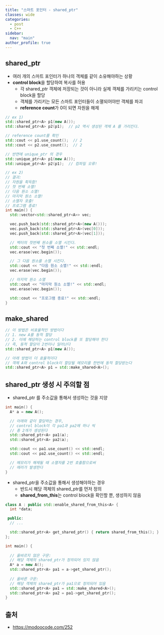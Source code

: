 ```yaml
---
title: "스마트 포인터 - shared_ptr"
classes: wide
categories: 
  - post
  - C++
sidebar:
  nav: "main"
author_profile: true
---
```


## shared_ptr
* 여러 개의 스마트 포인터가 하나의 객체를 같이 소유해야하는 상황
* **control block**을 할당하여 복사를 허용
  * 각 shared_ptr 객체에 저장되는 것이 아니라 실제 객체를 가리키는 control block을 할당
  * 객체를 가리키는 모든 스마트 포인터들이 소멸되어야만 객체를 파괴
  * **reference count**가 0이 되면 자원을 해제

```c++
// ex 1)
std::shared_ptr<A> p1(new A());
std::shared_ptr<A> p2(p1);  // p2 역시 생성된 객체 A 를 가리킨다.

// reference count를 확인
std::cout << p1.use_count();  // 2
std::cout << p2.use_count();  // 2

// 반면에 unique_ptr 의 경우
std::unique_ptr<A> p1(new A());
std::unique_ptr<A> p2(p1);  // 컴파일 오류!

// ex 2)
// 결괴:
// 자원을 획득함!
// 첫 번째 소멸!
// 다음 원소 소멸!
// 마지막 원소 소멸!
// 소멸자 호출!
// 프로그램 종료!
int main() {
  std::vector<std::shared_ptr<A>> vec;

  vec.push_back(std::shared_ptr<A>(new A()));
  vec.push_back(std::shared_ptr<A>(vec[0]));
  vec.push_back(std::shared_ptr<A>(vec[1]));

  // 벡터의 첫번째 원소를 소멸 시킨다.
  std::cout << "첫 번째 소멸!" << std::endl;
  vec.erase(vec.begin());

  // 그 다음 원소를 소멸 시킨다.
  std::cout << "다음 원소 소멸!" << std::endl;
  vec.erase(vec.begin());

  // 마지막 원소 소멸
  std::cout << "마지막 원소 소멸!" << std::endl;
  vec.erase(vec.begin());

  std::cout << "프로그램 종료!" << std::endl;
}
```

## make_shared 

```c++
// 이 방법은 비효율적인 방법이다
// 1. new A를 동적 할당
// 2. 이에 해당하는 control block를 또 할당해야 한다
// 즉, 동적 할당이 2번이나 일어난다
std::shared_ptr<A> p1(new A());

// 아래 방법이 더 효율적이다
// 객체 A와 control block이 할당될 메모리를 한번에 동적 할당받는다
std::shared_ptr<A> p1 = std::make_shared<A>();
```

## shared_ptr 생성 시 주의할 점
* shared_ptr 를 주소값을 통해서 생성하는 것을 지양

```c++
int main() {
  A* a = new A();

  // 아래와 같이 할당하는 경우, 
  // control block이 각 pa1과 pa2에 하나 씩
  // 총 2개가 생성된다
  std::shared_ptr<A> pa1(a);
  std::shared_ptr<A> pa2(a);

  std::cout << pa1.use_count() << std::endl;
  std::cout << pa2.use_count() << std::endl;

  // 메모리가 해제될 때 소멸자를 2번 호출함으로써
  // 에러가 발생한다
}
```

* shared_ptr을 주소값을 통해서 생성해야하는 경우
  * 반드시 해당 객체의 shared_ptr를 먼저 정의
  * **shared_from_this**는 control block을 확인할 뿐, 생성하지 않음

```c++
class A : public std::enable_shared_from_this<A> {
  int *data;

 public:
  // ...

  std::shared_ptr<A> get_shared_ptr() { return shared_from_this(); }
};

int main() {
  
  // 올바르지 않은 구문:
  // 해당 객체의 shared_ptr가 정의되어 있지 않음
  A* a = new A();
  std::shared_ptr<A> pa1 = a->get_shared_ptr();
  
  // 올바른 구문:
  // 해당 객체의 shared_ptr가 pa1으로 정의되어 있음
  std::shared_ptr<A> pa1 = std::make_shared<A>();
  std::shared_ptr<A> pa2 = pa1->get_shared_ptr();
}
```

## 출처  
* <https://modoocode.com/252>